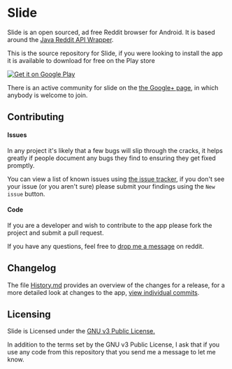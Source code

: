 # Slide 

Slide is an open sourced, ad free Reddit browser for Android. It is based around the [Java Reddit API Wrapper](https://github.com/thatJavaNerd/JRAW). 

This is the source repository for Slide, if you were looking to install the app it is available to download for free on the Play store

[![Get it on Google Play](https://developer.android.com/images/brand/en_generic_rgb_wo_45.png)](https://play.google.com/store/apps/details?id=me.ccrama.redditslide)

There is an active community for slide on the [the Google+ page](https://plus.google.com/communities/100681783215868345226), in which anybody is welcome to join.

## Contributing

#### Issues

In any project it's likely that a few bugs will slip through the cracks, it helps greatly if people document any bugs they find to ensuring they get fixed promptly.

You can view a list of known issues using [the issue tracker](https://github.com/ccrama/Slide/issues), if you don't see your issue (or you aren't sure) please submit your findings using the `New issue` button.

#### Code

If you are a developer and wish to contribute to the app please fork the project and submit a pull request.

If you have any questions, feel free to [drop me a message](https://www.reddit.com/user/ccrama) on reddit.

## Changelog

The file [History.md](History.md) provides an overview of the changes for a release, for a more detailed look at changes to the app, [view individual commits](https://github.com/ccrama/Slide/commits/master).

## Licensing

Slide is Licensed under the [GNU v3 Public License.](license.txt)

In addition to the terms set by the GNU v3 Public License, I ask that if you use any code from this repository that you send me a message to let me know.
